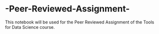 # -Peer-Reviewed-Assignment-
This notebook will be used for the Peer  Reviewed Assignment of the Tools for Data Science course. 
